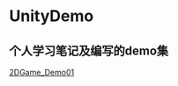 # UnityDemo

## 个人学习笔记及编写的demo集

[2DGame_Demo01](https://github.com/justguang/UnityDemo/releases/tag/2DGame_Demo01)

